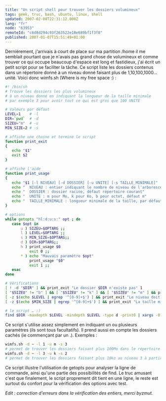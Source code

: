 ```yaml
---
title: "Un script shell pour trouver les dossiers volumineux"
tags: geek, truc, bash, ubuntu, linux, shell
updated: 2007-02-08T22:31:12.000Z
lang: "fr"
node: "63953"
remoteId: "c6d8d294c93f263522e18e689bf1f3f8"
published: 2007-01-07T15:51:49+01:00
---
```

 
Dernièrement, j'arrivais à court de place sur ma partition /home il me semblait pourtant que je n'avais pas grand chose de volumineux et comme trouver ce qui occupe beaucoup d'espace est long et fastidieux, j'ai écrit un petit script pour se faciliter la tâche. Ce script liste les dossiers contenus dans un répertoire donné à un niveau donné faisant plus de 1,10,100,1000…unité. Voici donc wimfs.sh (Where is my free space :) :

 ``` bash
#! /bin/sh
# Trouve les dossiers les plus volumineux
# à un niveau donné en indiquant la longueur de la taille minimale
# par exemple 3 pour avoir tout ce qui est gros que 100 UNITE

# Valeurs par défaut
LEVEL=1    # -l
DIR=`pwd`  # -d
SIZEU="m"  # -u
MIN_SIZE=2 # -s

# affiche une chaine et termine le script
function print_exit
{
    echo "$1"
    exit $2
}

# affiche l'aide
function print_usage
{
    echo "$1 [-l NIVEAU] [-d DOSSIER] [-u UNITE] [-s TAILLE_MINIMALE]"
    echo "  NIVEAU : entier indiquant le nombre de niveau de l'arborescence à descendre, défaut: 1"
    echo "  DOSSIER : dossier racine, défaut répertoire courant"
    echo "  UNITE : m pour Mo, k pour Ko, b pour octet, défaut m"
    echo "  TAILLE_MINIMALE : longueur minimale de la taille, par défaut 2, pour afficher ce qui fait plus de 10 UNITE"
}

# options
while getopts "hl:d:u:s:" opt ; do
    case $opt in
        u ) SIZEU=$OPTARG ;;
        l ) LEVEL=$OPTARG ;;
        s ) MIN_SIZE=$OPTARG;;
        d ) DIR=$OPTARG;;
        h ) print_usage $0
            exit 0 ;;
        * ) echo "Mauvais paramètre $opt"
            print_usage "$0"
            exit 1 ;;
    esac
done

# Vérifications
[ ! -d "$DIR" ] && print_exit "Le dossier $DIR n'existe pas" 1
[ "$SIZEU" != "b" ] && [ "$SIZEU" != "k" ] && [ "$SIZEU" != "m" ] && print_exit "L'unité ne peut être que b, k, u" 2
[ -z $(echo $LEVEL | egrep '^[0-9]+$') ] && print_exit "Le niveau doit être un entier" 3
[ -z $(echo $MIN_SIZE | egrep '^[0-9]+$') ] && print_exit "La taille minimale doit être un entier" 4

# le script … :)
find $DIR -maxdepth $LEVEL -mindepth $LEVEL -type d -print0 | xargs -0 du -s$SIZEU 2> /dev/null | egrep "^[0-9]{$MIN_SIZE,}" | sort -n
```

 
Ce script s'utilise assez simplement en indiquant un ou plusieurs paramètres (ils sont tous facultatifs). Il prend aussi en compte les dossiers cachés (ie commençant par un .). Exemples :

 ``` bash
wimfs.sh -d ~ -l 1 -u m -s 3
# permet de trouver les dossiers faisant plus 100Mo dans le répertoire personnel de l'utilisateur
wimfs.sh -d ~ -l 3 -u k -s 2
# permet de trouver les dossiers faisant plus 10ko au niveau 3 à partir du répertoire utilisateur
```

 
Ce script illustre l'utilisation de getopts pour analyser la ligne de commande, ainsi qu'une partie des possibilités de find. Le truc amusant c'est que finalement, le script proprement dit tient en une ligne, le reste est surtout du confort pour la vérification des options avec test.

 
*Edit : correction d'erreurs dans la vérification des entiers, merci byzmut.*

